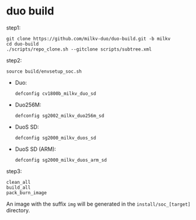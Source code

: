 # duo build

step1:

```
git clone https://github.com/milkv-duo/duo-build.git -b milkv
cd duo-build
./scripts/repo_clone.sh --gitclone scripts/subtree.xml
```

step2:

```
source build/envsetup_soc.sh
```

- Duo:
  ```
  defconfig cv1800b_milkv_duo_sd
  ```

- Duo256M:
  ```
  defconfig sg2002_milkv_duo256m_sd
  ```
- DuoS SD:
  ```
  defconfig sg2000_milkv_duos_sd
  ```
- DuoS SD (ARM):
  ```
  defconfig sg2000_milkv_duos_arm_sd
  ```

step3:

```
clean_all
build_all
pack_burn_image
```

An image with the suffix `img` will be generated in the `install/soc_[target]` directory.

